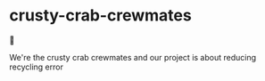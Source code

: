 # crusty-crab-crewmates
🍔

We're the crusty crab crewmates and our project is about reducing recycling error